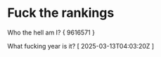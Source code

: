 # Fuck the rankings

Who the hell am I?
{ 9616571 }

What fucking year is it?
[ 2025-03-13T04:03:20Z ]
